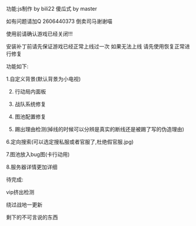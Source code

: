 功能:js制作 by bili22
傻瓜式 by master


如有问题请加Q 2606440373  倒卖司马谢谢喵

使用前请确认游戏已经关闭!!!

安装补丁前请先保证游戏已经正常上线过一次 如果无法上线 请先使用恢复正常进行修复

功能如下:

1.自定义背景(默认背景为小电视)

2. 行动局内面板

3. 战队系统修复

4. 图池配置修复

5. 踢出理由检测(掉线的时候可以分辨是真实的断线还是被踢了写的伪造理由)

6.定向搜索(可以选定搜私服或者官服了,杜绝假官服.jpg)

7.图池放入bug图(卡行动用)

8.服务器详情更加详细

待完成:

vip挤出检测

绕过战地一更新

剩下的不可言说的东西
